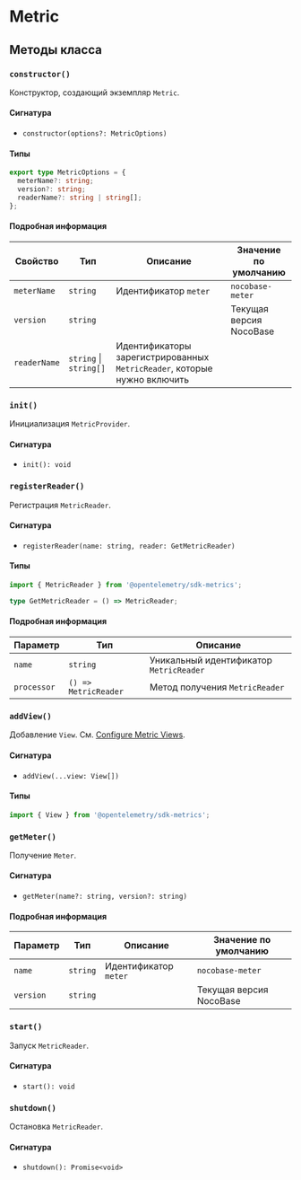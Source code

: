 # Metric

## Методы класса

### `constructor()`

Конструктор, создающий экземпляр `Metric`.

#### Сигнатура

- `constructor(options?: MetricOptions)`

#### Типы

```ts
export type MetricOptions = {
  meterName?: string;
  version?: string;
  readerName?: string | string[];
};
```

#### Подробная информация

| Свойство      | Тип                   | Описание                          | Значение по умолчанию     |
| ------------- | --------------------- | --------------------------------- | ------------------------- |
| `meterName`   | `string`              | Идентификатор `meter`            | `nocobase-meter`          |
| `version`     | `string`              |                                   | Текущая версия NocoBase   |
| `readerName`  | `string` \| `string[]`| Идентификаторы зарегистрированных `MetricReader`, которые нужно включить |                         |

### `init()`

Инициализация `MetricProvider`.

#### Сигнатура

- `init(): void`

### `registerReader()`

Регистрация `MetricReader`.

#### Сигнатура

- `registerReader(name: string, reader: GetMetricReader)`

#### Типы

```ts
import { MetricReader } from '@opentelemetry/sdk-metrics';

type GetMetricReader = () => MetricReader;
```

#### Подробная информация

| Параметр    | Тип                 | Описание                           |
| ----------- | -------------------- | ---------------------------------- |
| `name`      | `string`             | Уникальный идентификатор `MetricReader` |
| `processor` | `() => MetricReader` | Метод получения `MetricReader`     |

### `addView()`

Добавление `View`. См. <a href="https://opentelemetry.io/docs/instrumentation/js/manual/#configure-metric-views" target="_blank">Configure Metric Views</a>.

#### Сигнатура

- `addView(...view: View[])`

#### Типы

```ts
import { View } from '@opentelemetry/sdk-metrics';
```

### `getMeter()`

Получение `Meter`.

#### Сигнатура

- `getMeter(name?: string, version?: string)`

#### Подробная информация

| Параметр   | Тип      | Описание               | Значение по умолчанию     |
| ---------- | -------- | ---------------------- | ------------------------- |
| `name`     | `string` | Идентификатор `meter` | `nocobase-meter`          |
| `version`  | `string` |                        | Текущая версия NocoBase   |

### `start()`

Запуск `MetricReader`.

#### Сигнатура

- `start(): void`

### `shutdown()`

Остановка `MetricReader`.

#### Сигнатура

- `shutdown(): Promise<void>`